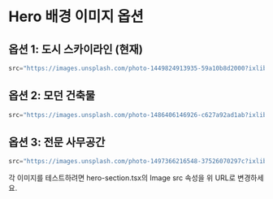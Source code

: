 # Hero 배경 이미지 옵션

## 옵션 1: 도시 스카이라인 (현재)
```typescript
src="https://images.unsplash.com/photo-1449824913935-59a10b8d2000?ixlib=rb-4.0.3&auto=format&fit=crop&w=2340&q=80"
```

## 옵션 2: 모던 건축물  
```typescript
src="https://images.unsplash.com/photo-1486406146926-c627a92ad1ab?ixlib=rb-4.0.3&auto=format&fit=crop&w=2340&q=80"
```

## 옵션 3: 전문 사무공간
```typescript
src="https://images.unsplash.com/photo-1497366216548-37526070297c?ixlib=rb-4.0.3&auto=format&fit=crop&w=2340&q=80"
```

각 이미지를 테스트하려면 hero-section.tsx의 Image src 속성을 위 URL로 변경하세요.
